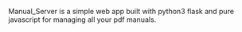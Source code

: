 Manual_Server is a simple web app built with python3 flask and pure javascript for managing all your pdf manuals.